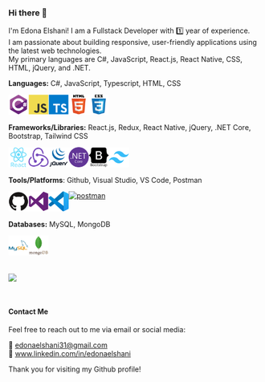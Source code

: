 
### Hi there 👋

I'm Edona Elshani!
I am a Fullstack Developer with :one: year of experience. 
</br>
I am passionate about building responsive, user-friendly applications using the latest web technologies. </br>
My primary languages are  C#, JavaScript, React.js, React Native, CSS, HTML, jQuery, and .NET.


<strong>Languages:</strong> C#, JavaScript, Typescript, HTML, CSS
<div style="display:flex;">
<a href="#" rel="nofollow"> 
  <img src="https://raw.githubusercontent.com/devicons/devicon/master/icons/csharp/csharp-original.svg" alt="C#" width="40" height="40" style="max-width: 100%;"> </a>
<a href="https://developer.mozilla.org/en-US/docs/Web/JavaScript" rel="nofollow"> 
  <img src="https://raw.githubusercontent.com/devicons/devicon/master/icons/javascript/javascript-original.svg" alt="javascript" width="40" height="40" style="max-width: 100%;"> </a>
  <a href="https://www.typescriptlang.org/" rel="nofollow"> 
    <img src="https://raw.githubusercontent.com/devicons/devicon/master/icons/typescript/typescript-original.svg" alt="typescript" width="40" height="40" style="max-width: 100%;"> 
  </a>
<a href="https://www.w3.org/html/" rel="nofollow"> 
  <img src="https://raw.githubusercontent.com/devicons/devicon/master/icons/html5/html5-original-wordmark.svg" alt="html5" width="40" height="40" style="max-width: 100%;">
  </a>
  <a href="https://www.w3schools.com/css/" rel="nofollow"> 
    <img src="https://raw.githubusercontent.com/devicons/devicon/master/icons/css3/css3-original-wordmark.svg" alt="css3" width="40" height="40" style="max-width: 100%;"> 
  </a>
  </div>

<strong> Frameworks/Libraries:</strong> React.js, Redux, React Native, jQuery, .NET Core, Bootstrap, Tailwind CSS
<div style="display:flex;">
  <a href="https://reactjs.org/" rel="nofollow"> <img src="https://raw.githubusercontent.com/devicons/devicon/master/icons/react/react-original-wordmark.svg" alt="react" width="40" height="40" style="max-width: 100%;"> </a>
  <a href="https://redux.js.org" rel="nofollow"> <img src="https://raw.githubusercontent.com/devicons/devicon/master/icons/redux/redux-original.svg" alt="redux" width="40" height="40" style="max-width: 100%;"> </a>
    <a href="https://redux.js.org" rel="nofollow"> <img src="https://raw.githubusercontent.com/devicons/devicon/master/icons/jquery/jquery-original-wordmark.svg" alt="jQuery" width="40" height="40" style="max-width: 100%;"> </a>
    <a href="#"> <img src="https://raw.githubusercontent.com/devicons/devicon/master/icons/dotnetcore/dotnetcore-original.svg" alt=".NET" width="40" height="40" style="max-width: 100%;"> </a>
      <a href="https://getbootstrap.com" rel="nofollow"> <img src="https://raw.githubusercontent.com/devicons/devicon/master/icons/bootstrap/bootstrap-plain-wordmark.svg" alt="bootstrap" width="40" height="40" style="max-width: 100%;"> </a>
  </a>
    <a href="#" rel="nofollow"> <img src="https://raw.githubusercontent.com/devicons/devicon/master/icons/tailwindcss/tailwindcss-plain.svg" alt="Tailwind" width="40" height="40" style="max-width: 100%;"> </a>
  </a>
  </div>

<strong>Tools/Platforms</strong>: Github, Visual Studio, VS Code, Postman
<div style="display:flex;">
  <a href="#" rel="nofollow"> 
  <img src="https://raw.githubusercontent.com/devicons/devicon/master/icons/github/github-original.svg" alt="github" width="40" height="40" style="max-width: 100%;"> 
  </a>
  <a href="#" rel="nofollow"> 
  <img src="https://raw.githubusercontent.com/devicons/devicon/master/icons/visualstudio/visualstudio-plain.svg" alt="Visual Studio" width="40" height="40" style="max-width: 100%;"> 
  </a>
   <a href="#" rel="nofollow"> 
  <img src="https://raw.githubusercontent.com/devicons/devicon/1119b9f84c0290e0f0b38982099a2bd027a48bf1/icons/vscode/vscode-original.svg" alt="VS Code" width="40" height="40" style="max-width: 100%;"> 
  </a>
  <a href="https://postman.com" rel="nofollow"> 
  <img src="https://camo.githubusercontent.com/93b32389bf746009ca2370de7fe06c3b5146f4c99d99df65994f9ced0ba41685/68747470733a2f2f7777772e766563746f726c6f676f2e7a6f6e652f6c6f676f732f676574706f73746d616e2f676574706f73746d616e2d69636f6e2e737667" alt="postman" width="40" height="40" data-canonical-src="https://www.vectorlogo.zone/logos/getpostman/getpostman-icon.svg" style="max-width: 100%;"> 
  </a>
  </div>
  
<strong> Databases:</strong> MySQL, MongoDB
<div style="display:flex;">
  <a href="https://www.mysql.com/" rel="nofollow"> <img src="https://raw.githubusercontent.com/devicons/devicon/master/icons/mysql/mysql-original-wordmark.svg" alt="mysql" width="40" height="40" style="max-width: 100%;"> </a>
<a href="https://www.mongodb.com/" rel="nofollow"> <img src="https://raw.githubusercontent.com/devicons/devicon/master/icons/mongodb/mongodb-original-wordmark.svg" alt="mongodb" width="40" height="40" style="max-width: 100%;"> 
  </a>
  </div>
  </br>
<p><img align="center" src="https://github-readme-stats.vercel.app/api/top-langs?username=EdonaElshani&show_icons=true&locale=en&layout=compact"/>
</p>
</br>

#### Contact Me 
Feel free to reach out to me via email or social media:

📧 edonaelshani31@gmail.com
</br>
🔗 www.linkedin.com/in/edonaelshani

Thank you for visiting my Github profile!
<!--
**EdonaElshani/EdonaElshani** is a ✨ _special_ ✨ repository because its `README.md` (this file) appears on your GitHub profile.

Here are some ideas to get you started:

- 🔭 I’m currently working on ...
- 🌱 I’m currently learning ...
- 👯 I’m looking to collaborate on ...
- 🤔 I’m looking for help with ...
- 💬 Ask me about ...
- 📫 How to reach me: ...
- 😄 Pronouns: ...
- ⚡ Fun fact: ...
-->
